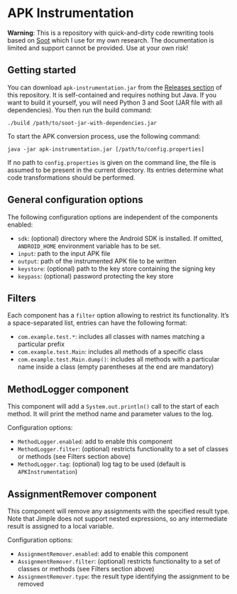 # APK Instrumentation

**Warning**: This is a repository with quick-and-dirty code rewriting tools based on [Soot](https://soot-oss.github.io/soot/) which I use for my own research. The documentation is limited and support cannot be provided. Use at your own risk!

## Getting started

You can download `apk-instrumentation.jar` from the [Releases section](https://github.com/palant/apk-instrumentation/releases) of this repository. It is self-contained and requires nothing but Java. If you want to build it yourself, you will need Python 3 and Soot (JAR file with all dependencies). You then run the build command:

    ./build /path/to/soot-jar-with-dependencies.jar

To start the APK conversion process, use the following command:

    java -jar apk-instrumentation.jar [/path/to/config.properties]

If no path to `config.properties` is given on the command line, the file is assumed to be present in the current directory. Its entries determine what code transformations should be performed.

## General configuration options

The following configuration options are independent of the components enabled:

* `sdk`: (optional) directory where the Android SDK is installed. If omitted, `ANDROID_HOME` environment variable has to be set.
* `input`: path to the input APK file
* `output`: path of the instrumented APK file to be written
* `keystore`: (optional) path to the key store containing the signing key
* `keypass`: (optional) password protecting the key store

## Filters

Each component has a `filter` option allowing to restrict its functionality. It’s a space-separated list, entries can have the following format:

* `com.example.test.*`: includes all classes with names matching a particular prefix
* `com.example.test.Main`: includes all methods of a specific class
* `com.example.test.Main.dump()`: includes all methods with a particular name inside a class (empty parentheses at the end are mandatory)

## MethodLogger component

This component will add a `System.out.println()` call to the start of each method. It will print the method name and parameter values to the log.

Configuration options:

* `MethodLogger.enabled`: add to enable this component
* `MethodLogger.filter`: (optional) restricts functionality to a set of classes or methods (see Filters section above)
* `MethodLogger.tag`: (optional) log tag to be used (default is `APKInstrumentation`)

## AssignmentRemover component

This component will remove any assignments with the specified result type. Note that Jimple does not support nested expressions, so any intermediate result is assigned to a local variable.

Configuration options:

* `AssignmentRemover.enabled`: add to enable this component
* `AssignmentRemover.filter`: (optional) restricts functionality to a set of classes or methods (see Filters section above)
* `AssignmentRemover.type`: the result type identifying the assignment to be removed
